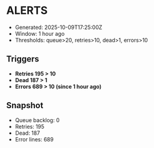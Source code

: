 # ALERTS

- Generated: 2025-10-09T17:25:00Z
- Window: 1 hour ago
- Thresholds: queue>20, retries>10, dead>1, errors>10

## Triggers
- **Retries 195 > 10**
- **Dead 187 > 1**
- **Errors 689 > 10 (since 1 hour ago)**

## Snapshot
- Queue backlog: 0
- Retries: 195
- Dead: 187
- Error lines: 689
